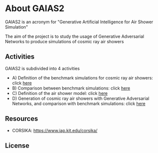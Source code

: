 # About GAIAS2

GAIAS2 is an acronym for "Generative Artificial Intelligence for Air Shower Simulation"

The aim of the project is to study the usage of Generative Adversarial Networks to produce simulations of cosmic ray air showers

## Activities

GAIAS2 is subdivided into 4 activities

- A) Definition of the benchmark simulations for cosmic ray air showers: click  <a href="benchsim"> here </a>
- B) Comparison between benchmark simulations: click  <a href="simcomp"> here </a>
- C) Definition of the air shower model: click  <a href="easmodel"> here </a>
- D) Generation of cosmic ray air showers with Generative Adversarial Networks, and comparison with benchmark simulations: click <a href="gangen"> here </a>

## Resources

- CORSIKA: https://www.iap.kit.edu/corsika/

## License